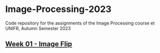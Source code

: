 # Image-Processing-2023
Code repository for the assignments of the Image Processing course et UNIFR, Autumn Semester 2023

## [Week 01 - Image Flip](https://github.com/FlavienBuron/Image-Processing-2023/tree/main/Week-01)
